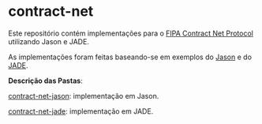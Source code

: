 # contract-net

Este repositório contém implementações para o [FIPA Contract Net Protocol](http://www.fipa.org/specs/fipa00029/SC00029H.html) utilizando Jason e JADE.

As implementações foram feitas baseando-se em exemplos do [Jason](http://jason.sourceforge.net/wp/examples/) e do [JADE](https://jade.tilab.com/documentation/examples/protocols/#target4).

**Descrição das Pastas**:

[contract-net-jason](contract-net-jason): implementação em Jason.

[contract-net-jade](contract-net-jade): implementação em JADE.
